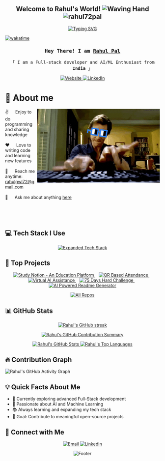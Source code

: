 <h2 align="center">
  Welcome to Rahul's World! 
  <img src="https://media.giphy.com/media/hvRJCLFzcasrR4ia7z/giphy.gif" width="28" alt="Waving Hand">
  <img src="https://komarev.com/ghpvc/?username=rahul72pal&label=Profile%20views&color=0e75b6&style=flat" alt="rahul72pal" />
</h2>

<p align="center">
  <a href="https://github.com/rahul72pal">
    <img src="https://readme-typing-svg.herokuapp.com/?lines=Self%20Taught%20Programmer;Full%20Stack%20Developer;2%2B%20years%20of%20coding%20experience;Always%20learning%20new%20things&center=true&width=500&height=50&color=7F3FBF&background=000000" alt="Typing SVG">
  </a>
</p>

[![wakatime](https://wakatime.com/badge/user/70606180-21c3-40d3-b145-85f493903931.svg)](https://wakatime.com/@70606180-21c3-40d3-b145-85f493903931)

<h3 align="center">
  <samp>
    Hey There! I am <b><a target="_blank" href="https://gwlportfolio.vercel.app">Rahul Pal</a></b>
  </samp>
</h3>

<p align="center"> 
  <samp>
    「 I am a Full-stack developer and AI/ML Enthusiast from <b>India</b> 」
  </samp>
</p>

<p align="center">
 <a href="https://gwlportfolio.vercel.app" target="blank">
  <img src="https://img.shields.io/badge/Website-DC143C?style=for-the-badge&logo=medium&logoColor=white" alt="Website">
 </a>
 <a href="https://www.linkedin.com/in/rahulpal-gwl896/" target="_blank">
  <img src="https://img.shields.io/badge/LinkedIn-0077B5?style=for-the-badge&logo=linkedin&logoColor=white" alt="LinkedIn">
 </a>
</p>

# 🚀 About me

<p>
 <img align="right" width="400" src="./assets/programmer.gif" alt="Coding gif">
  
 ✌️ &emsp; Enjoy to do programming and sharing knowledge <br/><br/>
 ❤️ &emsp; Love to writing code and learning new features<br/><br/>
 📧 &emsp; Reach me anytime: rahulgwl72@gmail.com<br/><br/>
 💬 &emsp; Ask me about anything [here](https://github.com/rahul72pal/rahul72pal/issues)
</p>

<br/>
<br/>
<br/>

<!-- ## 🏆 Holopin Badges

<p align="center">
  <a href="https://holopin.io/@rahul72pal">
    <img src="https://holopin.me/rahul72pal" alt="My Holopin Badges" width="800" style="display: block; margin:auto;" onerror="this.onerror=null; this.src='YOUR_FALLBACK_IMAGE_URL';">
  </a>
</p> -->

## 💻 Tech Stack I Use

<p align="center">
  <a href="https://skillicons.dev">
    <img src="https://skillicons.dev/icons?i=js,typescript,react,nodejs,html,css,sass,tailwind,bootstrap,python,java,cpp,c,git,vscode,sublime,replit,codepen,vercel,netlify,mongodb,graphql,firebase,redux,nextjs,webpack" alt="Expanded Tech Stack">
  </a>
</p>

## 🌟 Top Projects

<p align="center">
  <a href="https://github.com/rahul72pal/StudyNotion--An-Educarion-Plateform">
    <img src="https://github-readme-stats.vercel.app/api/pin/?username=rahul72pal&repo=StudyNotion--An-Educarion-Plateform&theme=radical" alt="Study Notion - An Education Platform">
</a>&nbsp;&nbsp;
<a href="https://github.com/rahul72pal/QR-Based-Attendance">
    <img src="https://github-readme-stats.vercel.app/api/pin/?username=rahul72pal&repo=QR-Based-Attendance&theme=radical" alt="QR Based Attendance">
</a>&nbsp;&nbsp;
<a href="https://github.com/rahul72pal/virtual-ai-assistance">
    <img src="https://github-readme-stats.vercel.app/api/pin/?username=rahul72pal&repo=virtual-ai-assistance&theme=radical" alt="Virtual AI Assistance">
</a>&nbsp;&nbsp;
<a href="https://github.com/rahul72pal/75-days-Hard-Challenge">
    <img src="https://github-readme-stats.vercel.app/api/pin/?username=rahul72pal&repo=75-days-Hard-Challenge&theme=radical" alt="75 Days Hard Challenge">
</a>&nbsp;&nbsp;
<a href="https://github.com/rahul72pal/AI-Powered-Readme-Generator">
    <img src="https://github-readme-stats.vercel.app/api/pin/?username=rahul72pal&repo=AI-Powered-Readme-Generator&theme=radical" alt="AI Powered Readme Generator">
</a>
</p>

<p align="center">
  <a href="https://github.com/rahul72pal?tab=repositories" target="_blank">
    <img alt="All Repos" title="All Repositories" src="https://img.shields.io/badge/-All%20Repos-2962FF?style=for-the-badge&logo=koding&logoColor=white">
  </a>
</p>

## 📊 GitHub Stats

<p align="center">
  <a href="https://github.com/rahul72pal">
    <img src="https://github-readme-streak-stats.herokuapp.com?user=rahul72pal&theme=radical&border=7F3FBF&background=0D1117" alt="Rahul's GitHub streak">
  </a>
</p>

<p align="center">
  <a href="https://github.com/rahul72pal">
    <img src="http://github-profile-summary-cards.vercel.app/api/cards/profile-details?username=rahul72pal&theme=radical" alt="Rahul's GitHub Contribution Summary" />
  </a>
</p>

<p align="center">
  <a href="https://github.com/rahul72pal">
    <img alt="Rahul's GitHub Stats" src="https://github-profile-summary-cards.vercel.app/api/cards/stats?username=rahul72pal&theme=radical" height="192px" width="49.5%">
  </a>
  <a href="https://github.com/rahul72pal">
    <img alt="Rahul's Top Languages" src="https://github-profile-summary-cards.vercel.app/api/cards/most-commit-language?username=rahul72pal&theme=radical" height="192px" width="49.5%">
  </a>
</p>


## 🔥 Contribution Graph

![Rahul's GitHub Activity Graph](https://github-readme-activity-graph.vercel.app/graph?username=rahul72pal&custom_title=Rahul%20Pal's%20GitHub%20Activity%20Graph&bg_color=0D1117&color=7F3FBF&line=7F3FBF&point=7F3FBF&area_color=FFFFFF&title_color=FFFFFF&area=true)


## 💡 Quick Facts About Me

- 🌱 Currently exploring advanced Full-Stack development
- 🤖 Passionate about AI and Machine Learning
- 📚 Always learning and expanding my tech stack
- 🎯 Goal: Contribute to meaningful open-source projects

## 🤝 Connect with Me

<p align="center">
 <a href="mailto:rahulgwl72@gmail.com">
  <img src="https://img.shields.io/badge/Email-D14836?style=for-the-badge&logo=gmail&logoColor=white" alt="Email">
 </a>
 <a href="https://www.linkedin.com/in/rahulpal-gwl896/" target="_blank">
  <img src="https://img.shields.io/badge/Let's%20Connect-LinkedIn-0077B5?style=for-the-badge&logo=linkedin&logoColor=white" alt="LinkedIn">
 </a>
</p>

<p align="center">
  <img src="https://capsule-render.vercel.app/api?type=waving&color=gradient&height=100&section=footer&text=Thank%20You%20for%20Visiting!&fontSize=30" alt="Footer">
</p>